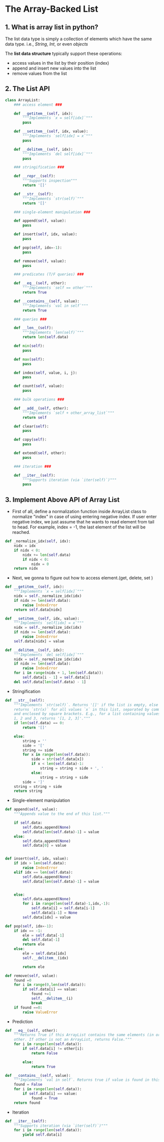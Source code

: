 <!-- ---
layout:     post
title:      Data Structure -- Implement Arraylist in Python
subtitle:   
date:       2019-12-08
author:     Sudo
header-img: img/post-bg-train.jpg
catalog:    true
tags:
    - Python
    - Data Structure
--- -->

# The Array-Backed List

## 1. What is array list in python?

The list data type is simply a collection of elements which have the same data type. i.e., *String*, *Int*, or even *objects*

The **list data structure** typically support these operations:
- access values in the list by their position (index)
- append and insert new values into the list
- remove values from the list


## 2. The List API
```python
class ArrayList:        
    ### access element ###

    def __getitem__(self, idx):
        """Implements `x = self[idx]`"""
        pass

    def __setitem__(self, idx, value):
        """Implements `self[idx] = x`"""
        pass

    def __delitem__(self, idx):
        """Implements `del self[idx]`"""
        pass

    ### stringification ###

    def __repr__(self):
        """Supports inspection"""
        return '[]'

    def __str__(self):
        """Implements `str(self)`"""
        return '[]'

    ### single-element manipulation ###

    def append(self, value):
        pass

    def insert(self, idx, value):
        pass

    def pop(self, idx=-1):
        pass

    def remove(self, value):
        pass

    ### predicates (T/F queries) ###

    def __eq__(self, other):
        """Implements `self == other`"""
        return True

    def __contains__(self, value):
        """Implements `val in self`"""
        return True

    ### queries ###

    def __len__(self):
        """Implements `len(self)`"""
        return len(self.data)

    def min(self):
        pass

    def max(self):
        pass

    def index(self, value, i, j):
        pass

    def count(self, value):
        pass

    ### bulk operations ###

    def __add__(self, other):
        """Implements `self + other_array_list`"""
        return self

    def clear(self):
        pass

    def copy(self):
        pass

    def extend(self, other):
        pass

    ### iteration ###

    def __iter__(self):
        """Supports iteration (via `iter(self)`)"""
        pass
```



## 3. Implement Above API of Array List

- First of all, define a normalization function inside ArrayList class to normalize "index" in case of using entering negative index. If user enter negative index, we just assume that he wants to read element from tail to head. For example, index = -1, the last element of the list will be reached.
```python
def _normalize_idx(self, idx):
    nidx = idx
    if nidx < 0:
        nidx += len(self.data)
        if nidx < 0:
            nidx = 0
    return nidx
```

- Next, we gonna to figure out how to access element.(get, delete, set )
```Python
def __getitem__(self, idx):
    """Implements `x = self[idx]`"""
    nidx = self._normalize_idx(idx)
    if nidx >= len(self.data):
        raise IndexError
    return self.data[nidx]

def __setitem__(self, idx, value):
    """Implements `self[idx] = x`"""
    nidx = self._normalize_idx(idx)
    if nidx >= len(self.data):
        raise IndexError
    self.data[nidx] = value

def __delitem__(self, idx):
    """Implements `del self[idx]`"""
    nidx = self._normalize_idx(idx)
    if nidx >= len(self.data):
        raise IndexError
    for i in range(nidx + 1, len(self.data)):
        self.data[i - 1] = self.data[i]
    del self.data[len(self.data) - 1]
```

- Stringification
```Python
def __str__(self):
    """Implements `str(self)`. Returns '[]' if the list is empty, else
    returns `str(x)` for all values `x` in this list, separated by commas
    and enclosed by square brackets. E.g., for a list containing values
    1, 2 and 3, returns '[1, 2, 3]'."""
    if len(self.data) == 0:
        return '[]'

    else:
        string = ''
        side = '['
        string += side
        for x in range(len(self.data)):
            side = str(self.data[x])
            if x < len(self.data)-1:
                string = string + side + ', '
            else:
                string = string + side
        side = ']'
    string = string + side
    return string
```

- Single-element manipulation

```Python
def append(self, value):
    """Appends value to the end of this list."""

    if self.data:
        self.data.append(None)
        self.data[len(self.data)-1] = value
    else:
        self.data.append(None)
        self.data[0] = value


def insert(self, idx, value):
    if idx > len(self.data):
        raise IndexError
    elif idx == len(self.data):
        self.data.append(None)
        self.data[len(self.data)-1] = value


    else:
        self.data.append(None)
        for i in range(len(self.data)-1,idx,-1):
            self.data[i] = self.data[i-1]
            self.data[i-1] = None
        self.data[idx] = value

def pop(self, idx=-1):
    if idx == -1:
        ele = self.data[-1]
        del self.data[-1]
        return ele
    else:
        ele = self.data[idx]
        self.__delitem__(idx)

        return ele

def remove(self, value):
    found =0
    for i in range(0,len(self.data)):
        if self.data[i] == value:
            found +=1
            self.__delitem__(i)
            break
    if found ==0:
        raise ValueError

```


- Prediction

```python
def __eq__(self, other):
    """Returns True if this ArrayList contains the same elements (in order) as
    other. If other is not an ArrayList, returns False."""
    for i in range(len(self.data)):
        if self.data[i] != other[i]:
            return False

        else:
            return True

def __contains__(self, value):
    """Implements `val in self`. Returns true if value is found in this list."""
    found = False
    for i in range(len(self.data)):
        if self.data[i] == value:
            found = True
    return found
```


- Iteration
```Python
def __iter__(self):
    """Supports iteration (via `iter(self)`)"""
    for i in range(len(self.data)):
        yield self.data[i]
```
